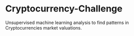 # Cryptocurrency-Challenge
Unsupervised machine learning analysis to find patterns in Cryptocurrencies market valuations.
